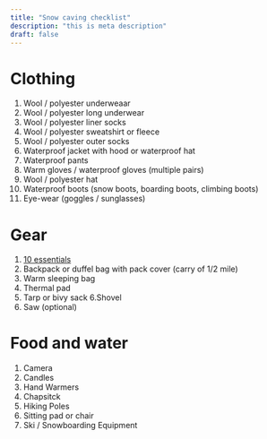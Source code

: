 ```yaml
---
title: "Snow caving checklist"
description: "this is meta description"
draft: false
---
```


# Clothing
1. Wool / polyester underweaar 
2. Wool / polyester long underwear
3. Wool / polyester liner socks
4. Wool / polyester sweatshirt or fleece
5. Wool / polyester outer socks
6. Waterproof jacket with hood or waterproof hat
7. Waterproof pants
8. Warm gloves / waterproof gloves (multiple pairs)
9. Wool / polyester hat
10. Waterproof boots (snow boots, boarding boots, climbing boots)
11. Eye-wear (goggles / sunglasses)

# Gear
1. [10 essentials](/the-ten-essentials)
2. Backpack or duffel bag with pack cover (carry of 1/2 mile)
3. Warm sleeping bag
4. Thermal pad
5. Tarp or bivy sack
6.Shovel 
7. Saw (optional)

# Food and water
1. Camera
2. Candles
3. Hand Warmers
4. Chapsitck
5. Hiking Poles
6. Sitting pad or chair
7. Ski / Snowboarding Equipment